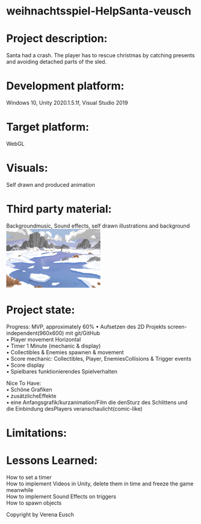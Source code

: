# weihnachtsspiel-HelpSanta-veusch
<h1>Project description:</h1>
Santa had a crash. The player has to rescue christmas by catching presents and avoiding detached parts of the sled.


<h1>Development platform:</h1>
Windows 10, Unity 2020.1.5.1f, Visual Studio 2019

<h1>Target platform:</h1>
WebGL 

<h1>Visuals:</h1>
Self drawn and produced animation

<h1>Third party material:</h1>
Backgroundmusic, Sound effects, self drawn illustrations and background

<div>
  <img src="./Screenshots/Hintergrund.jpg" width="250">
  </div>

<h1>Project state:</h1>
Progress: MVP, approximately 60%
• Aufsetzen des 2D Projekts screen-independent(960x600) mit git/GitHub <br>
• Player movement Horizontal<br>
• Timer 1 Minute (mechanic & display)<br>
• Collectibles & Enemies spawnen & movement<br>
• Score mechanic: Collectibles, Player, EnemiesCollisions & Trigger events<br>
• Score display<br>
• Spielbares funktionierendes Spielverhalten<br>

Nice To Have:<br>
• Schöne Grafiken<br>
• zusätzlicheEffekte<br>
• eine Anfangsgrafik/kurzanimation/Film die denSturz des Schlittens und die Einbindung desPlayers veranschaulicht(comic-like)<br>

<h1>Limitations:</h1>

<h1>Lessons Learned:</h1>
How to set a timer<br>
How to implement Videos in Unity, delete them in time and freeze the game meanwhile<br>
How to implement Sound Effects on triggers<br>
How to spawn objects

Copyright by Verena Eusch

